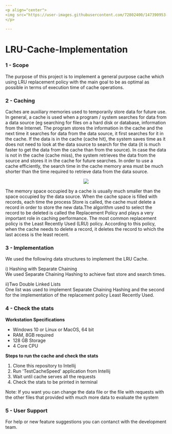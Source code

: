 ```yaml
---
<p align="center">
<img src="https://user-images.githubusercontent.com/72802400/147390953-1710cda5-3ec6-48bb-9e9a-545ed4f917ee.jpg" align="center"><img src="https://user-images.githubusercontent.com/72802400/147390801-6d7ec12e-b95a-4462-9816-05e6d87af24a.jpg" width ="90" height"100" align = "center">
</p>

---
```


# LRU-Cache-Implementation

### 1 - Scope
The purpose of this project is to implement a general purpose cache which using LRU replacement policy with the main goal to be as optimal as possible in terms of execution time of cache operations.

### 2 - Caching
Caches are auxiliary memories used to temporarily store data for future use. In general, a cache is used when a program / system searches for data from a data source (eg searching for files on a hard disk or database, information from the Internet. The program stores the information in the cache and the next time it searches for data from the data source, it first searches for it in the cache. If the data is in the cache (cache hit), the system saves time as it does not need to look at the data source to search for the data (it is much faster to get the data from the cache than from the source). In case the data is not in the cache (cache miss), the system retrieves the data from the source and stores it in the cache for future searches. In order to use a cache efficiently, the search time in the cache memory area must be much shorter than the time required to retrieve data from the data source.

<p align="center">
  <img src="https://user-images.githubusercontent.com/72802400/147883577-97d103ea-c37c-4c84-9aba-2516f49d1c50.png">
</p>

The memory space occupied by a cache is usually much smaller than the space occupied by the data source. When the cache space is filled with records, each time the process Store is called, the cache must delete a record in order to store the new data.The algorithm used to select the record to be deleted is called the Replacement Policy and plays a very important role in caching performance. The most common replacement policy is the Least Recently Used (LRU) policy. According to this policy, when the cache needs to delete a record, it deletes the record to which the last access is the least recent.

### 3 - Implementation

We used the following data structures to implement the LRU Cache.

i) Hashing with Separate Chaining<br/>
  We used Separate Chaining Hashing to achieve fast store and search times.
  
ii)Two Double Linked Lists<br/>
One list was used to implement Separate Chaining Hashing and the second for the implementation of the replacement policy Least
Recently Used.

### 4 - Check the stats

**Workstation Specifications**
- Windows 10 or Linux or MacOS, 64 bit
- RAM, 8GB required
- 128 GB Storage 
- 4 Core CPU

**Steps to run the cache and check the stats**
1. Clone this repository to Intellij
2. Run 'TestCacheSpeed' application from Intellij
3. Wait until cache serves all the requests
4. Check the stats to be printed in terminal

Note: If you want you can change the data file or the file with requests with the other files that provided with much more data to evaluate the system

### 5 - User Support
For help or new feature suggestions you can contanct with the development team.
